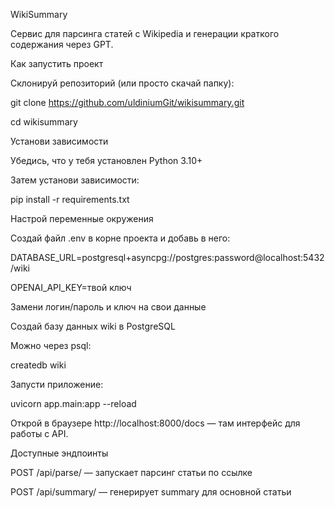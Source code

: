 WikiSummary

Сервис для парсинга статей с Wikipedia и генерации краткого содержания через GPT.


Как запустить проект

Склонируй репозиторий (или просто скачай папку):

git clone https://github.com/uldiniumGit/wikisummary.git

cd wikisummary


Установи зависимости

Убедись, что у тебя установлен Python 3.10+

Затем установи зависимости:

pip install -r requirements.txt


Настрой переменные окружения

Создай файл .env в корне проекта и добавь в него:

DATABASE_URL=postgresql+asyncpg://postgres:password@localhost:5432/wiki

OPENAI_API_KEY=твой ключ

Замени логин/пароль и ключ на свои данные


Создай базу данных wiki в PostgreSQL

Можно через psql:

createdb wiki


Запусти приложение:

uvicorn app.main:app --reload


Открой в браузере http://localhost:8000/docs — там интерфейс для работы с API.


Доступные эндпоинты

POST /api/parse/ — запускает парсинг статьи по ссылке

POST /api/summary/ — генерирует summary для основной статьи
